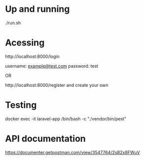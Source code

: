 # Up and running
./run.sh

# Acessing
http://localhost:8000/login

username: example@test.com
password: test

OR

http://localhost:8000/register
and create your own


# Testing
docker exec -it laravel-app /bin/bash -c "./vendor/bin/pest"

# API documentation
https://documenter.getpostman.com/view/3547764/2sB2x8FWuV
